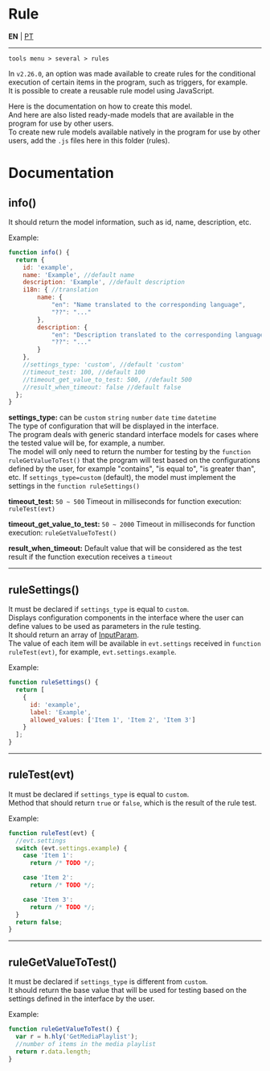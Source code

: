 # Rule

**EN** | [PT](README.md)

---


`tools menu > several > rules`

In `v2.26.0`, an option was made available to create rules for the conditional execution of certain items in the program, such as triggers, for example.<br>
It is possible to create a reusable rule model using JavaScript.

Here is the documentation on how to create this model.<br>
And here are also listed ready-made models that are available in the program for use by other users.<br>
To create new rule models available natively in the program for use by other users, add the `.js` files here in this folder (rules).<br>

# Documentation

## info()

It should return the model information, such as id, name, description, etc.<br>

Example:
```javascript
function info() {
  return {
    id: 'example',
    name: 'Example', //default name
    description: 'Example', //default description
    i18n: { //translation
        name: {
            "en": "Name translated to the corresponding language",
            "??": "..."
        },
        description: {
            "en": "Description translated to the corresponding language",
            "??": "..."
        }
    },
    //settings_type: 'custom', //default 'custom'
    //timeout_test: 100, //default 100
    //timeout_get_value_to_test: 500, //default 500
    //result_when_timeout: false //default false
  };
}
```

**settings_type:** can be `custom` `string` `number` `date` `time` `datetime`<br>
The type of configuration that will be displayed in the interface.<br>
The program deals with generic standard interface models for cases where the tested value will be, for example, a number.<br>
The model will only need to return the number for testing by the `function ruleGetValueToTest()` that the program will test based on the configurations defined by the user, for example "contains", "is equal to", "is greater than", etc.
If `settings_type=custom` (default), the model must implement the settings in the `function ruleSettings()`

**timeout_test:** `50 ~ 500` Timeout in milliseconds for function execution: `ruleTest(evt)`<br>

**timeout_get_value_to_test:** `50 ~ 2000` Timeout in milliseconds for function execution: `ruleGetValueToTest()`<br>

**result_when_timeout:** Default value that will be considered as the test result if the function execution receives a `timeout`<br>

---

## ruleSettings()

It must be declared if `settings_type` is equal to `custom`.<br>
Displays configuration components in the interface where the user can define values to be used as parameters in the rule testing.<br>
It should return an array of [InputParam](https://github.com/holyrics/Scripts/blob/main/i18n/en/InputParam.md).<br>
The value of each item will be available in `evt.settings` received in `function ruleTest(evt)`, for example, `evt.settings.example`.

Example:
```javascript
function ruleSettings() {
  return [
    {
      id: 'example',
      label: 'Example',
      allowed_values: ['Item 1', 'Item 2', 'Item 3']
    }
  ];
}
```

---

## ruleTest(evt)

It must be declared if `settings_type` is equal to `custom`.<br>
Method that should return `true` or `false`, which is the result of the rule test.

Example:
```javascript
function ruleTest(evt) {
  //evt.settings
  switch (evt.settings.example) {
    case 'Item 1':
      return /* TODO */;

    case 'Item 2':
      return /* TODO */;

    case 'Item 3':
      return /* TODO */;
  }
  return false;
}
```

---

## ruleGetValueToTest()

It must be declared if `settings_type` is different from `custom`.<br>
It should return the base value that will be used for testing based on the settings defined in the interface by the user.<br>

Example:
```javascript
function ruleGetValueToTest() {
  var r = h.hly('GetMediaPlaylist');
  //number of items in the media playlist
  return r.data.length;
}
```